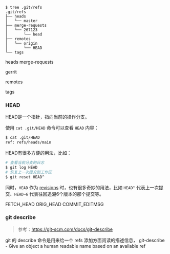 
```
$ tree .git/refs
.git/refs
├── heads
│   └── master
├── merge-requests
│   └── 267123
│       └── head
├── remotes
│   └── origin
│       └── HEAD
└── tags
```


heads
merge-requests

gerrit

remotes

tags

### HEAD

HEAD是一个指针，指向当前的操作分支。

使用 `cat .git/HEAD` 命令可以查看 `HEAD` 内容：
```bash
$ cat .git/HEAD
ref: refs/heads/main
```
HEAD有很多方便的用法，比如：
```bash
# 查看当前分支的日志
$ git log HEAD
# 恢复上一次提交到工作区
$ git reset HEAD^
```
同时，`HEAD` 作为 [revisions](./git-revisions.md) 时，也有很多奇妙的用法，比如 `HEAD^` 代表上一次提交、`HEAD~6` 代表往回追溯6个版本的那个提交等。

FETCH_HEAD
ORIG_HEAD
COMMIT_EDITMSG

### git describe
> 参考：https://git-scm.com/docs/git-describe

git 的 describe 命令是用来给一个 refs 添加方面阅读的描述信息，
git-describe - Give an object a human readable name based on an available ref